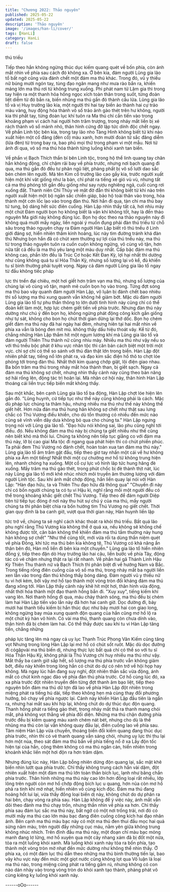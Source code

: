 ```yaml
---
title: "Chương 2022: Thảo nguyên"
published: 2025-05-22
updated: 2025-05-22
description: 'Thảo nguyên'
image: '/images/han-li/cover/'
tags: [HanLi]
category: HanLi
draft: false
---
```


thú triều

Tiếp theo hắn không ngừng thúc dục kiếm quang quét về bốn
phía, còn ánh mắt nhìn về phía sau cách đó không xa.
Ở bên kia, đám người Lũng gia lão tổ bất ngờ cũng vừa đánh
chết một đám ma thú khác.
Trong đó, vũ y thiếu nữ búng mười ngón tay, tùng đạo ngân mang
như mưa rào bắn ra, khiến mảng lớn ma thú rơi từ không trung
xuống.
Phi phát nam tử Lâm gia thì trong tay hiện ra một thanh hỏa hồng
ngọc xích toàn thân trong suốt, từng đoàn liệt diễm từ đó bắn ra,
biến nhũng ma thú gần đó thành cầu lửa.
Lũng gia lão tổ và vị Huy trưởng lão kia, một người thì hai tay
biến ảo thành hai cự trảo màu vàng, huy động hóa thành vô số
trảo ảnh gào thét trên hư không, người kia thì phất tay, từng đoàn
lục khí tuôn ra
Ma thú chỉ cần tiến vào trong khoảng phạm vi cách hai người hơn
trăm trượng, trong nháy mắt liền bị xé rách thành vô sổ mảnh
nhỏ, thân hình cứng đờ lập tức dính độc chết ngay.
Về phần Linh tộc bên kia, trong tay lão nho Tàng Hình không biết
từ khi nào xuất hiện một cổ đăng (đèn cổ) màu xanh, hơn mười
đoàn tử sắc đăng diễm (lửa đèn) từ trong bay ra, bao phủ mọi thứ
trong phạm vi một mẫu.
Nơi tử ảnh đi qua, vô số ma thú hóa thành từng luồng khói xanh
tan biến.

Về phần vị Bạch Thích thần bí bên Linh tộc, trong hộ thể linh
quang tay chân hắn không động, chỉ chậm rãi bay về phía trước,
nhưng nơi bạch quang đi qua, ma thú gần đó đều tư phân ngũ
liệt, phảng phất bị vô số lưỡi dao sắc bén chém lên người.
Mà tên Kim cổ trưởng lão cao gầy kia, trước người xuất hiện một
khí vât giống như la bàn, chỉ phát ra tiếng xé gió vù vù, nhưng tất
cả ma thú phóng tới gần đều giống như say rượu nghiêng ngả,
cuối cùng rơi xuống đất.
Thanh niên Chỉ Thủy vẻ măt đờ đẫn thì không biết từ khi nào trên
người xuất hiện một bộ ngân sắc chiến giáp, bảo hộ toài thân vào
trong, hóa thành một cơn lốc lao vào trong đàn thú.
Nơi hắn đi qua, tàn chi ma thú bay tứ tung, bộ dáng hết sức điên
cuồng.
Hàn Lập nhìn thấy tất cả, hơi nhíu mày một chút
Đám người bọn họ không biết là vận khí không tốt, hay là đến
thảo nguyên Ma giới này không đúng lúc.
Bọn họ dọc theo na thảo nguyên này đi không quá mười mấy
ngày, liền ngoài ý muốn đụng phải đàn thú triều từ chỗ sâu trong
thảo nguyên chạy ra
Đám người Hàn Lập biết rõ thú tnều ở Linh giới đáng sợ, hiển
nhiên thầm kinh hoảng, lúc này tìm đường tránh khá đàn thú
Nhưng bọn hắn đã có chút xem thường sự lợi của thú tnều này,
ma thú từ trong thảo nguyên tuôn ra cuồn cuộn không ngừng, vô
cùng vô tận, hơn nữa tất cả đều là ma thú yêu lang một màu duy
nhất.
Cấp bậc đám ma thú không cao, phần lớn đều là Trúc Cơ hoặc
Kết Đan Kỳ, lợi hại nhất thì dường như cũng không quá tu sĩ Hỏa
Thần Kỳ, nhưng số lượng lại vô kể, đủ khiến tu sĩ bình thường
phải tuỵêt vọng.
Ngay cả đám người Lũng gia lão tổ ngay từ đầu không tiếc pháp

lực thi tnển đại chiêu, một hơi giết hơn trăm vạn ma thú, nhưng
số lượng của chúng lại vô cùng vô tận, mạnh mẽ cuốn bọn họ vào
trong.
Từng đợt sóng ma thú bao vây quanh đám người Hàn Lập, vô
lụân bị đánh chết bao nhiêu thì sổ lượng ma thú xung quanh vẫn
không hề giảm bớt.
Mặc dù đám người Lũng gia lão tổ tự phu thần thông to lớn dưới
tình hình này cũng chỉ có thể đoàn kết làm một, hợp lực chém giết
tiến về phía trước.
Nhưng đàn thú này dường như chú ý đến bọn họ, không ngừng
phát động công kích gần giống như tự sát, không cho bon họ chút
thời gian dừng lại thở dốc.
Bọn họ chém giết đám ma thú này đã hai ngày hai đêm, nhưng
hiên tại hai mắt nhìn về phía xa vẫn là bóng đen mít mù. không
thấy dấu hiệu thoát vây.
Kể từ đó, chẳng những Hàn Lập thầm hít một ngụm lương khí mà
Lũng gia lão tổ và đám người Thiên Thu thánh nữ cũng nhíu mày.
Nhiều ma thú như vậy nếu so với thú tnều bộc phát ở khu vực
nhân tộc thì căn bản cách biệt một trời một vực. chỉ sợ chỉ có thể
so sánh với thú đàn thật lớn trong biển.
Hàn Lập đột nhiên phất tay, tiếng nổ lớn phát ra, và đạo kim sắc
điện hồ thô to chợt lóe phóng tới trong đàn thú.
Nhất thời kim quang chớp giật, lôi điện giao nhau.
Ba bốn trăm ma thú trong nháy mắt hóa thành than, bị giết sạch.
Ngay cả đám ma thú không sợ chết, nhưng nhìn thẩy cảnh này
cũng theo bản năng sợ hãi rống lên, động tác trì hoãn lại.
Mà nhân cơ hội này, thân hình Hàn Lập thoáng cái liền trục tiếp
biến mất không thấy.

Sau một khắc, bên cạnh Lũng gia lão tổ ba động, Hàn Lập chợt
lóe hiện lên gần đó.
"Lũng huynh, cứ tiếp tục như thế này cũng không phải là cách.
Mặc dù pháp lực chúng ta thâm hậu, nhưng nhiều ma thú như thế
này không thể giết hết. Hơn nữa đán ma thú hung hãn không sợ
chết như thật sau lưng chắc có Thú Vương điều khiển, cho dù tổn
thương có nhiều đến mức nào cũng sẽ vĩnh viễn dây dưa không
bỏ qua cho chúng ta." Hàn Lập ngưng trọng nói với Lũng gia lão
tổ.
"Đạo hữu nói không sai, lão phu cũng nghĩ tới điều. đó. Nếu
không đám ma thú này bị chúng ta giết nhiều như thế cũng nên
biết khó mà thối lui. Chúng ta không nên tiếp tục giằng co với đám
ma thú này, lỡ bị cao giai Ma tộc đi ngang qua phát hiện thì có
chút phiền phúc. Ta phải đem Thú Vương nó đánh chết, hoàn
toàn xua tan đám ma thú này." Lũng gia lão tổ âm trầm gật đầu,
tiếp theo giơ tay nhấn một cái về hư không phía xa
Ấm một tiếng!
Nhất thời một cự chưởng mơ hồ từ không trung hiện lên, nhanh
chóng hạ xuống.
Một cổ cự lực vô hình lâp tức hung hăng đè xuống.
Mấy trăm ma thú gào thét, trong phút chốc bị đè thành thịt nát, lúc
này Lũng gia lão tổ mới khẽ nhúc nhích môi truyền âm thương
lượng với đám người Linh tộc.
Sau khi ánh mắt chớp động, hắn liền quay lại nói với Hàn Lập:
"Hàn đạo hữu, ta và Thiên Thu đạo hữu đã thông qua"
"Chuyến đi này chỉ có bốn người chúng ta có tu vi Hậu kì, nghĩ
rằng mỗi một người đều có thể trong khoảng khắc giết chết Thú
Vương. Tiếp theo để đám người Diệp tiên tử tiếp tục đóng ở nơi
này thu hút sự chú ý của ma thú, mấy người chúng ta thì phân
biệt chia ra bốn hướng tìm Thú Vương nọ giết chết. Thời gian quy
đinh là ba canh giờ, vượt qua thời gian này, Hàn huynh liền lập

tức trở về, chúng ta sẽ nghĩ cách khác thoát ra khỏi thú triều. Bất
quá lão phu nghĩ rằng Thú Vương kia không thể ở quá xa, nếu
không sẽ khống chế không được tốt, căn bản không thể khiến
đám ma thú tầm thường này hung hãn không sợ chết"
"Như thế cũng tốt, mới vừa rồi ta dùng thần niệm quét về phía
Đông, khí tức ma thú bên kia không tệ, Thú Vương có khả năng
ẩn thân bên đó, Hàn mỗ liền đi bên kia một chuyến."
Lũng gia lão tổ hiển nhiên đồng ý, tiếp theo đặn dò Huy trưởng
lão hai câu, liền bước về phía Tây, động tác có vẻ chậm nhưng
thật ra lại rất nhanh.
Về phần hai gã Thánh Linh Hậu Kỳ Thiên Thu thánh nữ và Bạch
Thích thì phân biệt đi về hướng Nam và Bắc.
Trong tiếng rống điên cuồng của vô số ma thú, trong nháy mắt ba
người liền xen lẫn vào trong đàn thú không thấy bóng dáng.
Đám người vũ y thiếu nữ tu vi hơi kém, bởi vậy mơ hồ tạo thành
một vòng tròn đối kháng đám ma thú đang xông tới.
Hàn Lập thấy cảnh này khẽ hít một hơi, thân hình vừa động, nhất
thời hóa thành một đạo thanh hồng bắn đi.
"Xuy xuy", tiếng kiếm khí vang lên.
Nơi thanh hồng đi qua, máu chảy thành sông, ma thú đều bị chém
làm hai
Hàn Lập tiến vào lần này đã hơn hai canh giờ.
Dọc đường đi, bảy mươi hai thanh tiểu kiếm bị hắn thúc dục như
bảy mươi hai con giao long, không ngừng bay múa xung quanh
độn quang của hắn cũng mơ hồ lộ ra một chút kỳ hàn vô hình.
Có vài ma thú, thanh quang còn chưa dính vào, thân hình đã bị
chém làm hai.
Có thể thấy được sau khi tu vi Hàn Lập tăng tiến, chẳng những

pháp lực tăng lên mà ngay cả uy lục Thanh Trúc Phong Vân Kiếm
cũng tăng vọt
Nhưng trong lòng Hàn Lập lại mơ hồ có chút sốt ruôt.
Mặc dù dọc đường đi cógặpvài ma thú biến dị, nhưng thực lực
bất quá chỉ có thể so với tu sĩ Hóa Thần Hậu Kỳ, không phải là
Thú Vương chỉ huy nhiều ma thú như vậy.
Mắt thấy ba canh giờ sắp hết, số lượng ma thú phía trước vẫn
không giảm bớt, điều này khiến trong lòng hắn có chút do dự có
nên trở về hội họp hay không.
Mà ngay lúc hắn đang suy nghỉ, đột nhiên thần sắc vừa động, ánh
mắt có chút kinh ngạc đảo về phía đàn thú phía trước.
Cơ hồ cùng lúc đó, xa xa phía trước đột nhiên truyền đến từng
đợt thanh âm bạo liệt, tiếp theo nguyên bổn đám ma thú dữ tợn
đã lao về phía Hàn Lập đột nhiên trong miệng phát ra tiếng hú
dài, tiếp theo không hẹn mà cùng thay đổi phương hướng, bỏ
chạy về phía ngược lại.
Cảnh này khiến Hàn Lập đầu tiên là ngẩn ra, nhưng hai mắt sau
khi híp lại, không chút do dự thúc dục độn quang.
Thanh hồng phát ra tiếng gào thét, trong nháy mắt thả ra thanh
mang chói mắt, phá không vọt thẳng về phía đối diện.
Những ma thú chặn đường phía trước đều bị kiếm quang màu
xanh chém nát bét, nhưng cho dù là thế nhũng ma thú còn lại vẫn
không quay đầu lại, điên cuồng lao về phía sau.
Tâm niệm Hàn Lập vừa chuyển, thoáng biến đổi kiếm quang đang
thúc dục phía trước, nhìn thì có vẻ thanh quang vẫn sáng chói,
nhưng uy lực thì thu lại hơn một nủa, theo sát đám ma thú bắn về
phía tiếng nổ ở xa
Lấy độn tốc hiện tại của hắn, cộng thêm không có ma thú ngăn
cản, hiển nhiên trong khoảnh khắc liền một hơi độn ra hơn trăm
dặm.

Nhưng đúng lúc này, Hàn Lập bỗng nhiên dừng độn quang lại,
sắc mặt khẽ biến nhìn lướt qua phía trước.
Chỉ thấy không trung cách hắn vài dặm, đột nhiên xuất hiện một
đám ma thú lớn toàn thân bích lục, lạnh như băng chắn phía
trước.
Thân hình những ma thú này cao lớn hơn đồng loại rất nhiều, lớp
lông trên người còn mơ hồ chớp động bích lục u quang, hơn nũa
còn mơ hồ phả ra tinh khí mờ nhạt, hiển nhiên vô cùng kịch độc.
Đám ma thú đang hoảng hốt lui lại, vừa thấy đồng loại biến dị này,
không chút do dự phân ra hai bên, chạy vòng ra phía sau.
Hàn Lập không để ý việc này, ánh mắt vẫn dõi theo đánh ma thú
chạy trốn, nhưng thần nhìn về phía xa hơn.
Chỉ thấy phía sau đám lục sắc ma thú này, bất ngờ có một nơi
trống trải, nơi đó có mười mấy ma thú cao lớn màu bạc đang điên
cuồng công kích hai đạo nhân ảnh.
Bên cạnh ma thú màu bạc này có một ma thú đen thui đầu mọc
hai quả sừng năm màu, trên người đầy những cục máu, nằm yên
giữa không trung không nhúc nhích.
Trên đỉnh đầu ma thú này, một đoạn chỉ màu bạc mỏng manh
đang lơ lửng, mơ hồ xuyên qua một cây nhang xám đã bị đốt một
nửa, tỏa ra một luồng khói xanh.
Mà luồng khói xanh này tỏa ra bốn phía, tạo thành một vòng tròn
mờ nhạt đến mức dường như không thể nhìn thấy.
Ở phía xa, có một đám lục thú dẫn theo những ma thú bình
thường tiến lại, bao vây khu vực này đến mức một giọt nước
cũng không lọt qua
Vô luận là loại ma thú nào, trong miệng cũng phát ra tiếng gầm rú,
nhưng không có con nào dán nhảy vào trong vòng tròn do khói
xanh tạo thành, phảng phát vô cùng kiêng kỵ luồng khói xanh này.

------oOo------
